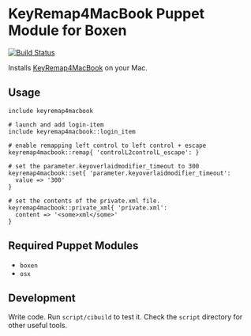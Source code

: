 # KeyRemap4MacBook Puppet Module for Boxen

[![Build Status](https://travis-ci.org/smh/puppet-keyremap4macbook.png?branch=master)](https://travis-ci.org/smh/puppet-keyremap4macbook)

Installs [KeyRemap4MacBook](http://pqrs.org/macosx/keyremap4macbook/index.html.en) on your Mac.

## Usage

```puppet
include keyremap4macbook

# launch and add login-item
include keyremap4macbook::login_item

# enable remapping left control to left control + escape
keyremap4macbook::remap{ 'controlL2controlL_escape': }

# set the parameter.keyoverlaidmodifier_timeout to 300
keyremap4macbook::set{ 'parameter.keyoverlaidmodifier_timeout':
  value => '300'
}

# set the contents of the private.xml file.
keyremap4macbook::private_xml{ 'private.xml':
  content => '<some>xml</some>'
}
```

## Required Puppet Modules

* `boxen`
* `osx`

## Development

Write code. Run `script/cibuild` to test it. Check the `script`
directory for other useful tools.
